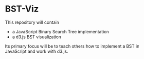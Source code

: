 # BST-Viz

This repository will contain

- a JavaScript Binary Search Tree implementation
- a d3.js BST visualization

Its primary focus will be to teach others how to implement a BST in JavaScript and work with d3.js.

